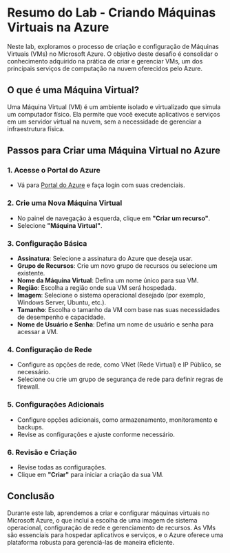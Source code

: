 # Resumo do Lab - Criando Máquinas Virtuais na Azure

Neste lab, exploramos o processo de criação e configuração de Máquinas Virtuais (VMs) no Microsoft Azure. O objetivo deste desafio é consolidar o conhecimento adquirido na prática de criar e gerenciar VMs, um dos principais serviços de computação na nuvem oferecidos pelo Azure.

## O que é uma Máquina Virtual?

Uma Máquina Virtual (VM) é um ambiente isolado e virtualizado que simula um computador físico. Ela permite que você execute aplicativos e serviços em um servidor virtual na nuvem, sem a necessidade de gerenciar a infraestrutura física.

## Passos para Criar uma Máquina Virtual no Azure

### 1. **Acesse o Portal do Azure**
   - Vá para [Portal do Azure](https://portal.azure.com/) e faça login com suas credenciais.

### 2. **Crie uma Nova Máquina Virtual**
   - No painel de navegação à esquerda, clique em **"Criar um recurso"**.
   - Selecione **"Máquina Virtual"**.

### 3. **Configuração Básica**
   - **Assinatura**: Selecione a assinatura do Azure que deseja usar.
   - **Grupo de Recursos**: Crie um novo grupo de recursos ou selecione um existente.
   - **Nome da Máquina Virtual**: Defina um nome único para sua VM.
   - **Região**: Escolha a região onde sua VM será hospedada.
   - **Imagem**: Selecione o sistema operacional desejado (por exemplo, Windows Server, Ubuntu, etc.).
   - **Tamanho**: Escolha o tamanho da VM com base nas suas necessidades de desempenho e capacidade.
   - **Nome de Usuário e Senha**: Defina um nome de usuário e senha para acessar a VM.

### 4. **Configuração de Rede**
   - Configure as opções de rede, como VNet (Rede Virtual) e IP Público, se necessário.
   - Selecione ou crie um grupo de segurança de rede para definir regras de firewall.

### 5. **Configurações Adicionais**
   - Configure opções adicionais, como armazenamento, monitoramento e backups.
   - Revise as configurações e ajuste conforme necessário.

### 6. **Revisão e Criação**
   - Revise todas as configurações.
   - Clique em **"Criar"** para iniciar a criação da sua VM.

## Conclusão

Durante este lab, aprendemos a criar e configurar máquinas virtuais no Microsoft Azure, o que inclui a escolha de uma imagem de sistema operacional, configuração de rede e gerenciamento de recursos. As VMs são essenciais para hospedar aplicativos e serviços, e o Azure oferece uma plataforma robusta para gerenciá-las de maneira eficiente.